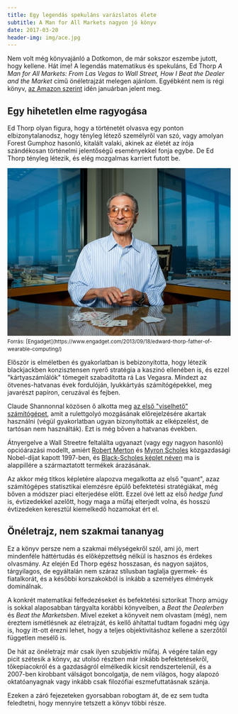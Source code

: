 ```yaml
---
title: Egy legendás spekuláns varázslatos élete
subtitle: A Man for All Markets nagyon jó könyv
date: 2017-03-20
header-img: img/ace.jpg
---
```


Nem volt még könyvajánló a Dotkomon, de már sokszor eszembe jutott, hogy kellene. Hát íme! A legendás matematikus és spekuláns, Ed Thorp _A Man for All Markets: From Las Vegas to Wall Street, How I Beat the Dealer and the Market_ című önéletrajzát melegen ajánlom. Egyébként nem is régi könyv, [az Amazon szerint](https://www.amazon.com/Man-All-Markets-Street-Dealer-ebook/dp/B00SEFEYCI/ref=sr_1_1?ie=UTF8&qid=1489962713&sr=8-1&keywords=man+for+all+markets) idén januárban jelent meg.

## Egy hihetetlen elme ragyogása

Ed Thorp olyan figura, hogy a történetét olvasva egy ponton elbizonytalanodsz, hogy tényleg létező személyről van szó, vagy amolyan Forest Gumphoz hasonló, kitalált valaki, akinek az életét az írója szándékosan történelmi jelentőségű eseményekkel fonja egybe. De Ed Thorp tényleg létezik, és elég mozgalmas karriert futott be.

<img src="/img/posts/ed_thorp.jpeg" alt="">
<small>Forrás: [Engadget](https://www.engadget.com/2013/09/18/edward-thorp-father-of-wearable-computing/)</small>

Először is elméletben és gyakorlatban is bebizonyította, hogy létezik blackjackben konzisztensen nyerő stratégia a kaszinó ellenében is, és ezzel "kártyaszámlálók" tömegeit szabadította rá Las Vegasra. Mindezt az ötvenes-hatvanas évek fordulóján, lyukkártyás számítógépekkel, meg javarészt papíron, ceruzával és fejben.

Claude Shannonnal közösen ő alkotta meg [az első "viselhető" számítógépet](https://www.engadget.com/2013/09/18/edward-thorp-father-of-wearable-computing/), amit a rulettgolyó mozgásának előrejelzésére akartak használni (végül gyakorlatban ugyan bizonyították az elképzelést, de tartósan nem használták). Ezt is még bőven a hatvanas években.

Átnyergelve a Wall Streetre feltalálta ugyanazt (vagy egy nagyon hasonló) opcióárazási modellt, amiért [Robert Merton](https://en.wikipedia.org/wiki/Robert_C._Merton) és [Myron Scholes](https://en.wikipedia.org/wiki/Myron_Scholes) közgazdasági Nobel-díjat kapott 1997-ben, és [Black-Scholes képlet néven](https://en.wikipedia.org/wiki/Black%E2%80%93Scholes) ma is alappillére a származtatott termékek árazásának.

Az akkor még titkos képletére alapozva megalkotta az első "quant", azaz számítógépes statisztikai elemzésre épülő befektetési stratégiákat, még bőven a módszer piaci elterjedése előtt. Ezzel övé lett az első _hedge fund_ is, évtizedekkel azelőtt, hogy maga a műfaj elterjedt volna, és hosszú évtizedeken keresztül kiemelkedő hozamokat ért el.

## Önéletrajz, nem szakmai tananyag

Ez a könyv persze nem a szakmai mélységekről szól, ami jó, mert mindenféle háttértudás és előképzettség nélkül is hasznos és érdekes olvasmány. Az elején Ed Thorp egész hosszasan, és nagyon sajátos, tárgyilagos, de egyáltalán nem száraz stílusban taglalja gyermek- és fiatalkorát, és a későbbi korszakokból is inkább a személyes élmények dominálnak.

A konkrét matematikai felfedezéseket és befektetési sztorikat Thorp amúgy is sokkal alaposabban tárgyalta korábbi könyveiben, a _Beat the Dealerben_ és _Beat the Marketsben_. Mivel ezeket a könyveit nem olvastam (még), nem éreztem ismétlésnek az életrajzát, és kellő áhítattal tudtam fogadni még úgy is, hogy itt-ott érezni lehet, hogy a teljes objektivitáshoz kellene a szerzőtől független mesélő is. 

De hát az önéletrajz már csak ilyen szubjektív műfaj. A végére talán egy picit szétesik a könyv, az utolsó részben már inkább befektetésekről, tőkepiacokról és a gazdaságról elmélkedik kicsit rendszertelenül, és a 2007-ben kirobbant válságot boncolgatja, de nem világos, hogy alapozó oktatóanyagnak vagy inkább csak filozófiai eszmefuttatásnak szánja. 

Ezeken a záró fejezeteken gyorsabban robogtam át, de ez sem tudta feledtetni, hogy mennyire tetszett a könyv többi része.
